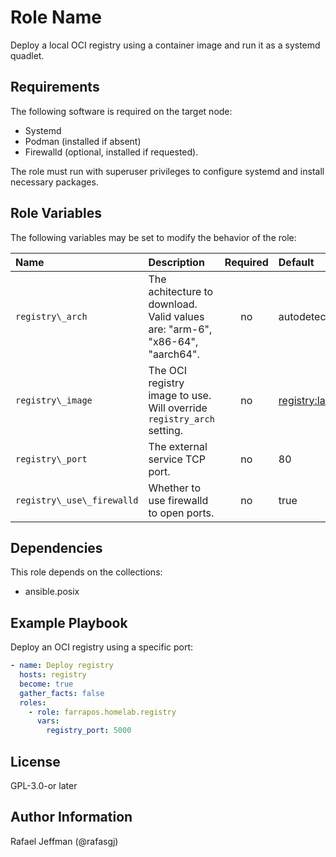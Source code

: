 Role Name
=========

Deploy a local OCI registry using a container image and run it as a systemd quadlet.

Requirements
------------

The following software is required on the target node:

* Systemd
* Podman (installed if absent)
* Firewalld (optional, installed if requested).

The role must run with superuser privileges to configure systemd and install necessary packages.

Role Variables
--------------

The following variables may be set to modify the behavior of the role:

| Name | Description | Required | Default |
| :--- | :---------- | :------: | :------ |
| `registry\_arch`  | The achitecture to download. Valid values are: "arm-6", "x86-64", "aarch64". | no | autodetected |
| `registry\_image`  | The OCI registry image to use. Will override `registry_arch` setting. | no | [registry:latest](https://hub.docker.com/layers/library/registry) |
| `registry\_port`  | The external service TCP port. | no | 80 |
| `registry\_use\_firewalld` | Whether to use firewalld to open ports. | no | true |

Dependencies
------------

This role depends on the collections:

* ansible.posix

Example Playbook
----------------

Deploy an OCI registry using a specific port:

```yaml
- name: Deploy registry
  hosts: registry
  become: true
  gather_facts: false
  roles:
    - role: farrapos.homelab.registry
      vars:
        registry_port: 5000
```

License
-------

GPL-3.0-or later

Author Information
------------------

Rafael Jeffman (@rafasgj)

